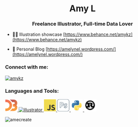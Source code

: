 <h1 align="center">Amy L</h1>
<h3 align="center">Freelance Illustrator, Full-time Data Lover</h3>

- 👨‍💻 Illustration showcase [https://www.behance.net/amykz](https://www.behance.net/amykz)

- 📝 Personal Blog [https://amelynel.wordpress.com/](https://amelynel.wordpress.com/)

<h3 align="left">Connect with me:</h3>
<p align="left">
<a href="https://www.behance.net/amykz" target="blank"><img align="center" src="https://cdn.jsdelivr.net/npm/simple-icons@3.0.1/icons/behance.svg" alt="amykz" height="30" width="40" /></a>
</p>

<h3 align="left">Languages and Tools:</h3>
<p align="left"> <a href="https://d3js.org/" target="_blank"> <img src="https://raw.githubusercontent.com/devicons/devicon/master/icons/d3js/d3js-original.svg" alt="d3js" width="40" height="40"/> </a> <a href="https://www.adobe.com/in/products/illustrator.html" target="_blank"> <img src="https://www.vectorlogo.zone/logos/adobe_illustrator/adobe_illustrator-icon.svg" alt="illustrator" width="40" height="40"/> </a> <a href="https://developer.mozilla.org/en-US/docs/Web/JavaScript" target="_blank"> <img src="https://raw.githubusercontent.com/devicons/devicon/master/icons/javascript/javascript-original.svg" alt="javascript" width="40" height="40"/> </a> <a href="https://www.photoshop.com/en" target="_blank"> <img src="https://raw.githubusercontent.com/devicons/devicon/master/icons/photoshop/photoshop-line.svg" alt="photoshop" width="40" height="40"/> </a> <a href="https://www.python.org" target="_blank"> <img src="https://raw.githubusercontent.com/devicons/devicon/master/icons/python/python-original.svg" alt="python" width="40" height="40"/> </a> <a href="https://www.rust-lang.org" target="_blank"> <img src="https://raw.githubusercontent.com/devicons/devicon/master/icons/rust/rust-plain.svg" alt="rust" width="40" height="40"/> </a> </p>

<p><img align="center" src="https://github-readme-stats.vercel.app/api/top-langs?username=amecreate&show_icons=true&locale=en&layout=compact" alt="amecreate" /></p>

